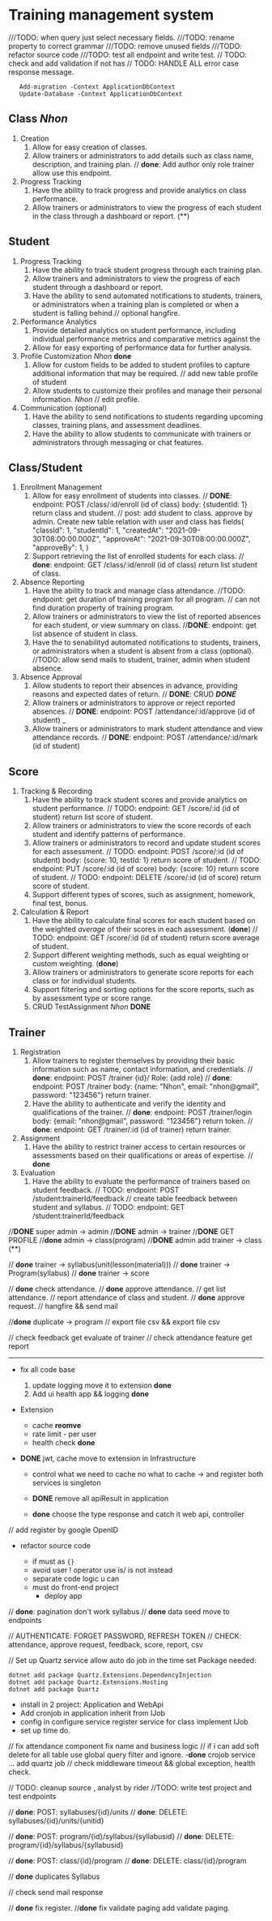 # Training management system

///TODO: when query just select necessary fields.
///TODO: rename property to correct grammar
///TODO: remove unused fields
///TODO: refactor source code
///TODO: test all endpoint and write test.
// TODO: check and add validation if not has
// TODO: HANDLE ALL error case response message.

```console
   Add-migration -Context ApplicationDbContext
   Update-Database -Context ApplicationDbContext
```

## Class _Nhon_

1. Creation
   1. Allow for easy creation of classes.
   2. Allow trainers or administrators to add details such as class name, description, and training plan.
   // **done**: Add author only role trainer allow use this endpoint.
2. Progress Tracking
   1. Have the ability to track progress and provide analytics on class performance.
   2. Allow trainers or administrators to view the progress of each student in the class through a dashboard or report. (**)

## Student

1. Progress Tracking
   1. Have the ability to track student progress through each training plan.
   2. Allow trainers and administrators to view the progress of each student through a dashboard or report.
   3. Have the ability to send automated notifications to students, trainers, or administrators when a training plan is completed or when a student is falling behind.// optional hangfire.
2. Performance Analytics
   1. Provide detailed analytics on student performance, including individual performance metrics and comparative metrics against the
   2. Allow for easy exporting of performance data for further analysis.
3. Profile Customization _Nhon_ ****done****
   1. Allow for custom fields to be added to student profiles to capture additional information that may be required.
   // add new table profile of student
   2. Allow students to customize their profiles and manage their personal information. _Nhon_
   // edit profile.
4. Communication (optional)
   1. Have the ability to send notifications to students regarding upcoming classes, training plans, and assessment deadlines.
   2. Have the ability to allow students to communicate with trainers or administrators through messaging or chat features.

## Class/Student

1. Enrollment Management
   1. Allow for easy enrollment of students into classes.
   // **DONE**: endpoint: POST /class/:id/enroll (id of class) body: {studentId: 1} return class and student.
   // post: add student to class. approve by admin. Create new table relation with user and class has fields(
      "classId": 1,
      "studentId": 1,
      "createdAt": "2021-09-30T08:00:00.000Z",
      "approveAt": "2021-09-30T08:00:00.000Z",
      "approveBy": 1,
   )
   2. Support retrieving the list of enrolled students for each class.
   // **done**: endpoint: GET /class/:id/enroll (id of class) return list student of class.
2. Absence Reporting
   1. Have the ability to track and manage class attendance.
         //TODO: endpoint:  get duration of training program for all program.
         // can not find duration property of training program.
   2. Allow trainers or administrators to view the list of reported absences for each student, or view summary on class.
         //**DONE**: endpoint: get list absence of student in class.
   3. Have the  to senabilityd automated notifications to students, trainers, or administrators when a student is absent from a class (optional).
         //TODO: allow send mails to student, trainer, admin when student absence.
3. Absence Approval
   1. Allow students to report their absences in advance, providing reasons and expected dates of return.
   // **DONE**: CRUD _**DONE**_
   2. Allow trainers or administrators to approve or reject reported absences.
   // **DONE**: endpoint: POST /attendance/:id/approve (id of student) _
   3. Allow trainers or administrators to mark student attendance and view attendance records.
   // **DONE**: endpoint: POST /attendance/:id/mark (id of student)

## Score

1. Tracking & Recording
   1. Have the ability to track student scores and provide analytics on student performance.
   // TODO: endpoint: GET /score/:id (id of student) return list score of student.
   2. Allow trainers or administrators to view the score records of each student and identify patterns of performance.
   3. Allow trainers or administrators to record and update student scores for each assessment.
   // TODO: endpoint: POST /score/:id (id of student) body: {score: 10, testId: 1} return score of student.
   // TODO: endpoint: PUT /score/:id (id of score) body: {score: 10} return score of student.
   // TODO: endpoint: DELETE /score/:id (id of score) return score of student.
   4. Support different types of scores, such as assignment, homework, final test, bonus.
2. Calculation & Report
   1. Have the ability to calculate final scores for each student based on the weighted _average_ of their scores in each assessment. (**done**)
   // TODO: endpoint: GET /score/:id (id of student) return score average of student.
   2. Support different weighting methods, such as equal weighting or custom weighting. (**done**)
   3. Allow trainers or administrators to generate score reports for each class or for individual students.
   4. Support filtering and sorting options for the score reports, such as by assessment type or score range.
   5. CRUD TestAssignment _Nhon_ **DONE**

## Trainer

1. Registration
   1. Allow trainers to register themselves by providing their basic information such as name, contact information, and credentials.
   // **done**: endpoint: POST /trainer {id}/ Role: {add role}
   // **done**: endpoint: POST /trainer body: {name: "Nhon", email: "nhon@gmail", password: "123456"} return trainer.
   2. Have the ability to authenticate and verify the identity and qualifications of the trainer.
   // **done**: endpoint: POST /trainer/login body: {email: "nhon@gmail", password: "123456"} return token.
   // **done**: endpoint: GET /trainer/:id (id of trainer) return trainer.
2. Assignment
   1. Have the ability to restrict trainer access to certain resources or assessments based on their qualifications or areas of expertise.
   // **done**
3. Evaluation
   1. Have the ability to evaluate the performance of trainers based on student feedback.
// TODO: endpoint: POST /student:trainerId/feedback
// create table feedback between student and syllabus.
// TODO: endpoint: GET /student:trainerId/feedback

//**DONE** super admin -> admin
//**DONE** admin -> trainer
//**DONE** GET PROFILE
//**done** admin -> class(program)
//**DONE** admin add trainer -> class (**)

// **done** trainer -> syllabus(unit(lesson(material)))
// **done** trainer -> Program(syllabus)
// **done** trainer -> score

// **done** check attendance.
// **done** approve attendance.
// get list attendance.
// report attendance of class and student.
// **done** approve request.
// hangfire && send mail

//**done** duplicate -> program
// export file csv && export file csv

// check feedback get evaluate of trainer
// check attendance feature get report

---

- fix all code base

  1. update logging move it to extension **done**
  2. Add ui health app && logging **done**

- Extension
  - cache **reomve**
  - rate limit - per user
  - health check **done**

- **DONE** jwt, cache move to extension in Infrastructure
    - control what we need to cache no what to cache
-> and register both services is singleton

  - **DONE** remove all apiResult<T> in application

  - **done** choose the type response and catch it web api, controller

// add register by google OpenID
  
- refactor source code

  - if must as `{}`
  - avoid user ! operator use is/ is not instead
  - separate code logic u can
  - must do front-end project
    - deploy app

// **done**: pagination don't work syllabus
// **done** data seed move to endpoints 

// AUTHENTICATE: FORGET PASSWORD, REFRESH TOKEN
// CHECK: attendance, approve request, feedback, score, report, csv

// Set up Quartz service allow auto do job in the time set
Package needed:

```console
dotnet add package Quartz.Extensions.DependencyInjection
dotnet add package Quartz.Extensions.Hosting
dotnet add package Quartz
```

- install in 2 project: Application and WebApi
- Add cronjob in application inherit from IJob
- config in configure service register service for class implement IJob
- set up time do.

// fix attendance component
fix name and business logic
// if i can add soft delete for all table use global query filter and ignore.
-**done** crojob service ...
add quartz job
// check middleware timeout && global exception, health check.

// TODO: cleanup source , analyst by rider
//TODO: write test project and test endpoints



// **done**: POST: syllabuses/{id}/units
// **done**: DELETE: syllabuses/{id}/units/{unitid}

// **done**: POST: program/{id}/syllabus/{syllabusid}
// **done**: DELETE: program/{id}/syllabus/{syllabusid}

// **done**: POST: class/{id}/program
// **done**: DELETE: class/{id}/program

// **done** duplicates Syllabus

// check send mail response

// **done** fix register.
//**done** fix validate paging add validate paging.

